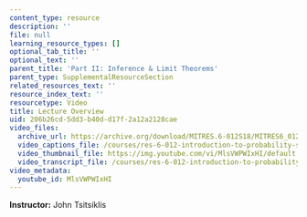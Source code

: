 ```yaml
---
content_type: resource
description: ''
file: null
learning_resource_types: []
optional_tab_title: ''
optional_text: ''
parent_title: 'Part II: Inference & Limit Theorems'
parent_type: SupplementalResourceSection
related_resources_text: ''
resource_index_text: ''
resourcetype: Video
title: Lecture Overview
uid: 206b26cd-5dd3-b40d-d17f-2a12a2128cae
video_files:
  archive_url: https://archive.org/download/MITRES.6-012S18/MITRES6_012S18_L16-01_300k.mp4
  video_captions_file: /courses/res-6-012-introduction-to-probability-spring-2018/9d776bbd40eb582091d1faf2d1d55352_MlsVWPWIxHI.vtt
  video_thumbnail_file: https://img.youtube.com/vi/MlsVWPWIxHI/default.jpg
  video_transcript_file: /courses/res-6-012-introduction-to-probability-spring-2018/1937367208c8d3b6f1d9ae0a7e2a4373_MlsVWPWIxHI.pdf
video_metadata:
  youtube_id: MlsVWPWIxHI
---
```


**Instructor:** John Tsitsiklis